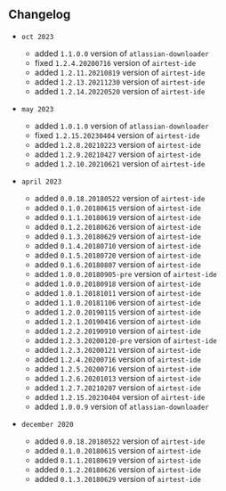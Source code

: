 ## Changelog
* `oct 2023`
    * added `1.1.0.0` version of `atlassian-downloader`
	* fixed `1.2.4.20200716` version of `airtest-ide`
	* added `1.2.11.20210819` version of `airtest-ide`
	* added `1.2.13.20211230` version of `airtest-ide`
	* added `1.2.14.20220520` version of `airtest-ide`

* `may 2023`
    * added `1.0.1.0` version of `atlassian-downloader`
	* fixed `1.2.15.20230404` version of `airtest-ide`
	* added `1.2.8.20210223` version of `airtest-ide`
	* added `1.2.9.20210427` version of `airtest-ide`
	* added `1.2.10.20210621` version of `airtest-ide`

* `april 2023`
	* added `0.0.18.20180522` version of `airtest-ide`
	* added `0.1.0.20180615` version of `airtest-ide`
	* added `0.1.1.20180619` version of `airtest-ide`
	* added `0.1.2.20180626` version of `airtest-ide`
	* added `0.1.3.20180629` version of `airtest-ide`
	* added `0.1.4.20180710` version of `airtest-ide`
	* added `0.1.5.20180720` version of `airtest-ide`
	* added `0.1.6.20180807` version of `airtest-ide`
	* added `1.0.0.20180905-pre` version of `airtest-ide`
	* added `1.0.0.20180918` version of `airtest-ide`
	* added `1.0.1.20181011` version of `airtest-ide`
	* added `1.1.0.20181106` version of `airtest-ide`
	* added `1.2.0.20190115` version of `airtest-ide`
	* added `1.2.1.20190416` version of `airtest-ide`
	* added `1.2.2.20190910` version of `airtest-ide`
	* added `1.2.3.20200120-pre` version of `airtest-ide`
	* added `1.2.3.20200121` version of `airtest-ide`
	* added `1.2.4.20200716` version of `airtest-ide`
	* added `1.2.5.20200716` version of `airtest-ide`
	* added `1.2.6.20201013` version of `airtest-ide`
	* added `1.2.7.20210207` version of `airtest-ide`
	* added `1.2.15.20230404` version of `airtest-ide`
    * added `1.0.0.9` version of `atlassian-downloader`

* `december 2020`
	* added `0.0.18.20180522` version of `airtest-ide`
	* added `0.1.0.20180615` version of `airtest-ide`
	* added `0.1.1.20180619` version of `airtest-ide`
	* added `0.1.2.20180626` version of `airtest-ide`
	* added `0.1.3.20180629` version of `airtest-ide`
    